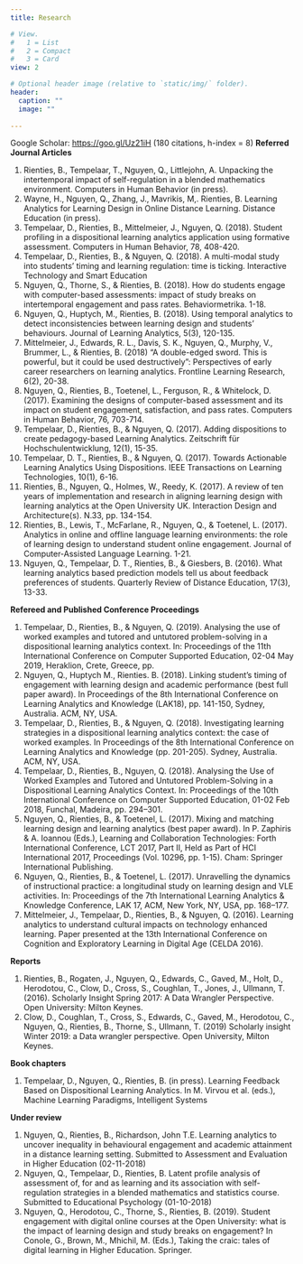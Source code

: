 ```yaml
---
title: Research

# View.
#   1 = List
#   2 = Compact
#   3 = Card
view: 2

# Optional header image (relative to `static/img/` folder).
header:
  caption: ""
  image: ""
  
---
```


Google Scholar: https://goo.gl/Uz21iH  (180 citations, h-index = 8) 
**Referred Journal Articles**
1.	Rienties, B., Tempelaar, T., Nguyen, Q., Littlejohn, A. Unpacking the intertemporal impact of self-regulation in a blended mathematics environment. Computers in Human Behavior (in press).
2.	Wayne, H., Nguyen, Q., Zhang, J., Mavrikis, M,. Rienties, B. Learning Analytics for Learning Design in Online Distance Learning. Distance Education (in press).
3.	Tempelaar, D., Rienties, B., Mittelmeier, J., Nguyen, Q. (2018). Student profiling in a dispositional learning analytics application using formative assessment. Computers in Human Behavior, 78, 408-420. 
4.	Tempelaar, D., Rienties, B., & Nguyen, Q. (2018). A multi-modal study into students’ timing and learning regulation: time is ticking. Interactive Technology and Smart Education
5.	Nguyen, Q., Thorne, S., & Rienties, B. (2018). How do students engage with computer-based assessments: impact of study breaks on intertemporal engagement and pass rates. Behaviormetrika. 1-18.
6.	Nguyen, Q., Huptych, M., Rienties, B. (2018). Using temporal analytics to detect
inconsistencies between learning design and students’ behaviours. Journal of Learning Analytics, 5(3), 120-135.
7.	Mittelmeier, J., Edwards, R. L., Davis, S. K., Nguyen, Q., Murphy, V., Brummer, L., & Rienties, B. (2018) “A double-edged sword. This is powerful, but it could be used destructively”: Perspectives of early career researchers on learning analytics. Frontline Learning Research, 6(2), 20-38.
8.	Nguyen, Q., Rienties, B., Toetenel, L., Ferguson, R., & Whitelock, D. (2017). Examining the designs of computer-based assessment and its impact on student engagement, satisfaction, and pass rates. Computers in Human Behavior, 76, 703-714. 
9.	Tempelaar, D., Rienties, B., & Nguyen, Q. (2017). Adding dispositions to create pedagogy-based Learning Analytics. Zeitschrift für Hochschulentwicklung, 12(1), 15-35.
10.	Tempelaar, D. T., Rienties, B., & Nguyen, Q. (2017). Towards Actionable Learning Analytics Using Dispositions. IEEE Transactions on Learning Technologies, 10(1), 6-16. 
11.	Rienties, B., Nguyen, Q., Holmes, W., Reedy, K. (2017). A review of ten years of implementation and research in aligning learning design with learning analytics at the Open University UK. Interaction Design and Architecture(s). N.33, pp. 134-154.
12.	Rienties, B., Lewis, T., McFarlane, R., Nguyen, Q., & Toetenel, L. (2017). Analytics in online and offline language learning environments: the role of learning design to understand student online engagement. Journal of Computer-Assisted Language Learning. 1-21. 
13.	Nguyen, Q., Tempelaar, D. T., Rienties, B., & Giesbers, B. (2016). What learning analytics based prediction models tell us about feedback preferences of students. Quarterly Review of Distance Education, 17(3), 13-33.  

**Refereed and Published Conference Proceedings**
1.	Tempelaar, D., Rienties, B., & Nguyen, Q. (2019). Analysing the use of worked examples and tutored and untutored problem-solving in a dispositional learning analytics context. In: Proceedings of the 11th International Conference on Computer Supported Education, 02-04 May 2019, Heraklion, Crete, Greece, pp.
2.	Nguyen, Q., Huptych M., Rienties. B. (2018). Linking student’s timing of engagement with learning design and academic performance (best full paper award). In Proceedings of the 8th International Conference on Learning Analytics and Knowledge (LAK18), pp. 141-150, Sydney, Australia. ACM, NY, USA.
3.	Tempelaar, D., Rienties, B., & Nguyen, Q. (2018). Investigating learning strategies in a dispositional learning analytics context: the case of worked examples. In Proceedings of the 8th International Conference on Learning Analytics and Knowledge (pp. 201-205). Sydney, Australia. ACM, NY, USA.
4.	Tempelaar, D., Rienties, B., Nguyen, Q. (2018). Analysing the Use of Worked Examples and Tutored and Untutored Problem-Solving in a Dispositional Learning Analytics Context. In: Proceedings of the 10th International Conference on Computer Supported Education, 01-02 Feb 2018, Funchal, Madeira, pp. 294–301.
5.	Nguyen, Q., Rienties, B., & Toetenel, L. (2017). Mixing and matching learning design and learning analytics (best paper award). In P. Zaphiris & A. Ioannou (Eds.), Learning and Collaboration Technologies: Forth International Conference, LCT 2017, Part II, Held as Part of HCI International 2017, Proceedings (Vol. 10296, pp. 1-15). Cham: Springer International Publishing.
6.	Nguyen, Q., Rienties, B., & Toetenel, L. (2017). Unravelling the dynamics of instructional practice: a longitudinal study on learning design and VLE activities. In: Proceedings of the 7th International Learning Analytics & Knowledge Conference, LAK 17, ACM, New York, NY, USA, pp. 168–177.
7.	Mittelmeier, J., Tempelaar, D., Rienties, B., & Nguyen, Q. (2016). Learning analytics to understand cultural impacts on technology enhanced learning. Paper presented at the 13th International Conference on Cognition and Exploratory Learning in Digital Age (CELDA 2016). 

**Reports**
1.	Rienties, B., Rogaten, J., Nguyen, Q., Edwards, C., Gaved, M., Holt, D., Herodotou, C., Clow, D., Cross, S., Coughlan, T., Jones, J., Ullmann, T. (2016). Scholarly Insight Spring 2017: A Data Wrangler Perspective. Open University: Milton Keynes. 
2.	Clow, D., Coughlan, T., Cross, S., Edwards, C., Gaved, M., Herodotou, C., Nguyen, Q., Rienties, B., Thorne, S., Ullmann, T. (2019) Scholarly insight Winter 2019: a Data wrangler perspective. Open University, Milton Keynes.

**Book chapters**
1.	Tempelaar, D., Nguyen, Q., Rienties, B. (in press). Learning Feedback Based on Dispositional Learning Analytics. In M. Virvou et al. (eds.), Machine Learning Paradigms, Intelligent Systems

**Under review**
1.	Nguyen, Q., Rienties, B., Richardson, John T.E. Learning analytics to uncover inequality in behavioural engagement and academic attainment in a distance learning setting. Submitted to Assessment and Evaluation in Higher Education (02-11-2018)
2.	Nguyen, Q., Tempelaar, D., Rienties, B. Latent profile analysis of assessment of, for and as learning and its association with self-regulation strategies in a blended mathematics and statistics course. Submitted to Educational Psychology (01-10-2018)
3.	Nguyen, Q., Herodotou, C., Thorne, S., Rienties, B. (2019). Student engagement with digital online courses at the Open University: what is the impact of learning design and study breaks on engagement? In Conole, G., Brown, M., Mhichil, M. (Eds.), Taking the craic: tales of digital learning in Higher Education. Springer.
  
